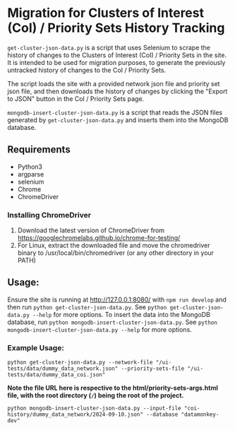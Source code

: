 # Migration for Clusters of Interest (CoI) / Priority Sets History Tracking

`get-cluster-json-data.py` is a script that uses Selenium to scrape the history of changes to the Clusters of Interest (CoI) / Priority Sets in the site. It is intended to be used for migration purposes, to generate the previously untracked history of changes to the CoI / Priority Sets. 

The script loads the site with a provided network json file and priority set json file, and then downloads the history of changes by clicking the "Export to JSON" button in the CoI / Priority Sets page.

`mongodb-insert-cluster-json-data.py` is a script that reads the JSON files generated by `get-cluster-json-data.py` and inserts them into the MongoDB database.

## Requirements
- Python3
- argparse
- selenium
- Chrome
- ChromeDriver

### Installing ChromeDriver 

1. Download the latest version of ChromeDriver from https://googlechromelabs.github.io/chrome-for-testing/
2. For Linux, extract the downloaded file and move the chromedriver binary to /usr/local/bin/chromedriver (or any other directory in your PATH)

## Usage: 

Ensure the site is running at http://127.0.0.1:8080/ with `npm run develop` and then run `python get-cluster-json-data.py`. See `python get-cluster-json-data.py --help` for more options. To insert the data into the MongoDB database, run `python mongodb-insert-cluster-json-data.py`. See `python mongodb-insert-cluster-json-data.py --help` for more options.

### Example Usage:

```
python get-cluster-json-data.py --network-file "/ui-tests/data/dummy_data_network.json" --priority-sets-file "/ui-tests/data/dummy_data_coi.json"
```

**Note the file URL here is respective to the html/priority-sets-args.html file, with the root directory (`/`) being the root of the project.**

```
python mongodb-insert-cluster-json-data.py --input-file "coi-history/dummy_data_network/2024-09-10.json" --database "datamonkey-dev"
```


